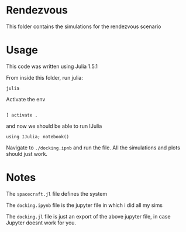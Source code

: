 # Rendezvous

This folder contains the simulations for the rendezvous scenario

# Usage

This code was written using Julia 1.5.1

From inside this folder, run julia:

```
julia
```

Activate the env
```

] activate .

```

and now we should be able to run IJulia 
```
using IJulia; notebook()
```

Navigate to `./docking.ipnb` and run the file. All the simulations and plots should just work. 

# Notes

The `spacecraft.jl` file defines the system

The `docking.ipynb` file is the jupyter file in which i did all my sims

The `docking.jl` file is just an export of the above jupyter file, in case Jupyter doesnt work for you. 
